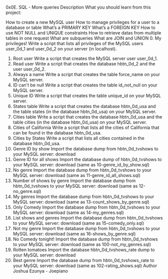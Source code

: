 0x0E. SQL - More queries
Description
What you should learn from this project:

How to create a new MySQL user
How to manage privileges for a user to a database or table
What’s a PRIMARY KEY
What’s a FOREIGN KEY
How to use NOT NULL and UNIQUE constraints
How to retrieve datas from multiple tables in one request
What are subqueries
What are JOIN and UNION
0. My privileges!
Write a script that lists all privileges of the MySQL users user_0d_1 and user_0d_2 on your server (in localhost).
1. Root user
Write a script that creates the MySQL server user user_0d_1.
2. Read user
Write a script that creates the database hbtn_0d_2 and the user user_0d_2.
3. Always a name
Write a script that creates the table force_name on your MySQL server.
4. ID can't be null
Write a script that creates the table id_not_null on your MySQL server.
5. Unique ID
Write a script that creates the table unique_id on your MySQL server.
6. States table
Write a script that creates the database hbtn_0d_usa and the table states (in the database hbtn_0d_usa) on your MySQL server.
7. Cities table
Write a script that creates the database hbtn_0d_usa and the table cities (in the database hbtn_0d_usa) on your MySQL server.
8. Cities of California
Write a script that lists all the cities of California that can be found in the database hbtn_0d_usa.
9. Cities by States
Write a script that lists all cities contained in the database hbtn_0d_usa.
10. Genre ID by show
Import the database dump from hbtn_0d_tvshows to your MySQL server: download
11. Genre ID for all shows
Import the database dump of hbtn_0d_tvshows to your MySQL server: download (same as 10-genre_id_by_show.sql)
12. No genre
Import the database dump from hbtn_0d_tvshows to your MySQL server: download (same as 11-genre_id_all_shows.sql)
13. Number of shows by genre
Import the database dump from hbtn_0d_tvshows to your MySQL server: download (same as 12-no_genre.sql)
14. My genres
Import the database dump from hbtn_0d_tvshows to your MySQL server: download (same as 13-count_shows_by_genre.sql)
15. Only Comedy
Import the database dump from hbtn_0d_tvshows to your MySQL server: download (same as 14-my_genres.sql)
16. List shows and genres
Import the database dump from hbtn_0d_tvshows to your MySQL server: download (same as 15-comedy_only.sql)
17. Not my genre
Import the database dump from hbtn_0d_tvshows to your MySQL server: download (same as 16-shows_by_genre.sql)
18. No Comedy tonight!
Import the database dump from hbtn_0d_tvshows to your MySQL server: download (same as 100-not_my_genres.sql)
19. Rotten tomatoes
Import the database hbtn_0d_tvshows_rate dump to your MySQL server: download
20. Best genre
Import the database dump from hbtn_0d_tvshows_rate to your MySQL server: download (same as 102-rating_shows.sql)
Author
Joshua Ezunya - Joepiano

